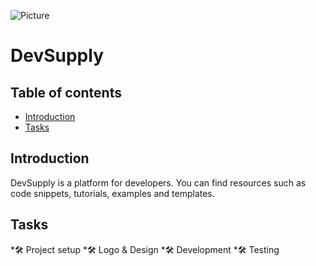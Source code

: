 ![Picture](https://i.postimg.cc/CxcrFX0S/devsupply-logo.png)

# DevSupply

## Table of contents

- [Introduction](#intro)
- [Tasks](#tasks)

## <a name="intro">Introduction</a>

DevSupply is a platform for developers. You can find resources such as code snippets, tutorials, examples and templates.

## <a name="tasks">Tasks</a>

*🛠 Project setup
*🛠 Logo & Design
*🛠 Development
*🛠 Testing
